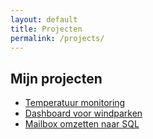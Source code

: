 ```yaml
---
layout: default
title: Projecten
permalink: /projects/
---
```


## Mijn projecten

 - [Temperatuur monitoring](./projects/logistics-monitoring.md)
 - [Dashboard voor windparken](./projects/videowall.md)
 - [Mailbox omzetten naar SQL](./projects/mail-to-sql.md)


<!-- - **Project A** – Korte omschrijving.
- **Project B** – Korte omschrijving. -->
